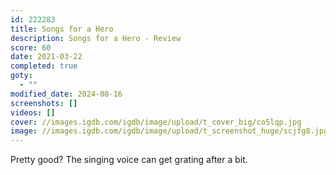```yaml
---
id: 222283
title: Songs for a Hero
description: Songs for a Hero - Review
score: 60
date: 2021-03-22
completed: true
goty:
  - ""
modified_date: 2024-08-16
screenshots: []
videos: []
cover: //images.igdb.com/igdb/image/upload/t_cover_big/co5lqp.jpg
image: //images.igdb.com/igdb/image/upload/t_screenshot_huge/scjfg8.jpg
---
```

Pretty good? The singing voice can get grating after a bit.